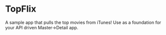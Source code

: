 # TopFlix

A sample app that pulls the top movies from iTunes! Use as a foundation for your API driven Master->Detail app.
